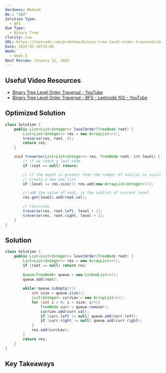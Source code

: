 ```yaml
---
Hardness: Medium
No.: "102"
Solution Type:
  - BFS
Que Type:
  - Binary Tree
Clarity: Low
URL: https://leetcode.com/problems/binary-tree-level-order-traversal/description/
Date: 2025-01-18T15:09
Week:
  - Week 5
Next Review: January 22, 2025
---
```


## Useful Video Resources

- [Binary Tree Level Order Traversal - YouTube](https://youtu.be/XZnWETlZZ14)
- [Binary Tree Level Order Traversal - BFS - Leetcode 102 - YouTube](https://youtu.be/6ZnyEApgFYg)

## Optimized Solution

```Java
class Solution {
    public List<List<Integer>> levelOrder(TreeNode root) {
        List<List<Integer>> res = new ArrayList<>();
        treverse(res, root, 0);
        return res;
    }

    void treverse(List<List<Integer>> res, TreeNode root, int level) {
        // if we reach a leaf node
        if (root == null) return;

        // if the depth is greater than the number of sublist in result
        // create a new one list
        if (level >= res.size()) res.add(new ArrayList<Integer>());

        // add the value of root, in the sublist of current level
        res.get(level).add(root.val);

        // recursion
        treverse(res, root.left, level + 1);
        treverse(res, root.right, level + 1);
    }
}
```

## Solution

```java
class Solution {
    public List<List<Integer>> levelOrder(TreeNode root) {
        List<List<Integer>> res = new ArrayList<>();
        if (root == null) return res;
        
        Queue<TreeNode> queue = new LinkedList<>();
        queue.add(root);
        
        while(!queue.isEmpty()){
            int size = queue.size();
            List<Integer> currLev = new ArrayList<>();
            for (int i = 0; i < size; i++){
                TreeNode curr = queue.remove();
                currLev.add(curr.val);
                if (curr.left != null) queue.add(curr.left);
                if (curr.right != null) queue.add(curr.right);
            }
            res.add(currLev);
        }
        return res;
    }
}
```

## Key Takeaways